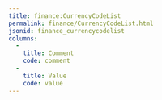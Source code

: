 ```yaml
---
title: finance:CurrencyCodeList
permalink: finance/CurrencyCodeList.html
jsonid: finance_currencycodelist
columns:
  - 
    title: Comment
    code: comment
  - 
    title: Value
    code: value
---
```

